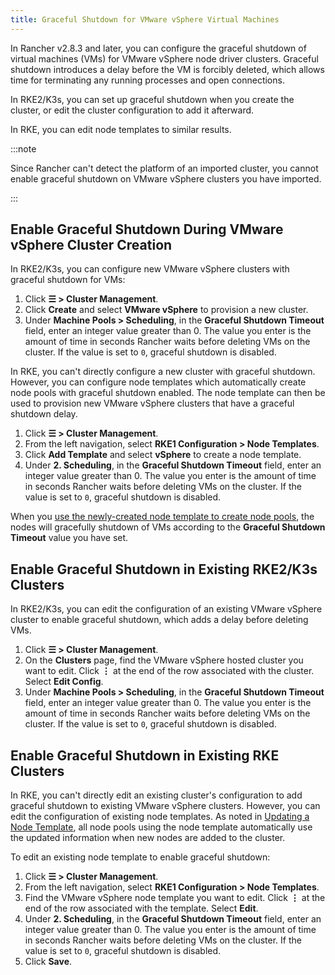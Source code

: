 ```yaml
---
title: Graceful Shutdown for VMware vSphere Virtual Machines
---
```


<head>
  <link rel="canonical" href="https://ranchermanager.docs.rancher.com/how-to-guides/new-user-guides/launch-kubernetes-with-rancher/use-new-nodes-in-an-infra-provider/vsphere/shutdown-vm"/>
</head>

In Rancher v2.8.3 and later, you can configure the graceful shutdown of virtual machines (VMs) for VMware vSphere node driver clusters. Graceful shutdown introduces a delay before the VM is forcibly deleted, which allows time for terminating any running processes and open connections.

In RKE2/K3s, you can set up graceful shutdown when you create the cluster, or edit the cluster configuration to add it afterward. 

In RKE, you can edit node templates to similar results.

:::note 

Since Rancher can't detect the platform of an imported cluster, you cannot enable graceful shutdown on VMware vSphere clusters you have imported.

:::

## Enable Graceful Shutdown During VMware vSphere Cluster Creation 

<Tabs>
<TabItem value="RKE2/K3s">

In RKE2/K3s, you can configure new VMware vSphere clusters with graceful shutdown for VMs:

1. Click **☰ > Cluster Management**.
1. Click **Create** and select **VMware vSphere** to provision a new cluster.
1. Under **Machine Pools > Scheduling**, in the **Graceful Shutdown Timeout** field, enter an integer value greater than 0. The value you enter is the amount of time in seconds Rancher waits before deleting VMs on the cluster. If the value is set to `0`, graceful shutdown is disabled.

</TabItem>
<TabItem value="RKE">

In RKE, you can't directly configure a new cluster with graceful shutdown. However, you can configure node templates which automatically create node pools with graceful shutdown enabled. The node template can then be used to provision new VMware vSphere clusters that have a graceful shutdown delay. 

1. Click **☰ > Cluster Management**.
1. From the left navigation, select **RKE1 Configuration > Node Templates**.
1. Click **Add Template** and select **vSphere** to create a node template.
1. Under **2. Scheduling**, in the **Graceful Shutdown Timeout** field, enter an integer value greater than 0. The value you enter is the amount of time in seconds Rancher waits before deleting VMs on the cluster. If the value is set to `0`, graceful shutdown is disabled.

When you [use the newly-created node template to create node pools](../infra-providers.md), the nodes will gracefully shutdown of VMs according to the **Graceful Shutdown Timeout** value you have set.

</TabItem>
</Tabs>

## Enable Graceful Shutdown in Existing RKE2/K3s Clusters

In RKE2/K3s, you can edit the configuration of an existing VMware vSphere cluster to enable graceful shutdown, which adds a delay before deleting VMs.

1. Click **☰ > Cluster Management**.
1. On the **Clusters** page, find the VMware vSphere hosted cluster you want to edit. Click **⋮** at the end of the row associated with the cluster. Select **Edit Config**.
1. Under **Machine Pools > Scheduling**, in the **Graceful Shutdown Timeout** field, enter an integer value greater than 0. The value you enter is the amount of time in seconds Rancher waits before deleting VMs on the cluster. If the value is set to `0`, graceful shutdown is disabled.

## Enable Graceful Shutdown in Existing RKE Clusters

In RKE, you can't directly edit an existing cluster's configuration to add graceful shutdown to existing VMware vSphere clusters. However, you can edit the configuration of existing node templates. As noted in [Updating a Node Template](../../../rancher-admin/user/settings/manage-node-templates.md#updating-a-node-template), all node pools using the node template automatically use the updated information when new nodes are added to the cluster.

To edit an existing node template to enable graceful shutdown:

1. Click **☰ > Cluster Management**.
1. From the left navigation, select **RKE1 Configuration > Node Templates**.
1. Find the VMware vSphere node template you want to edit. Click **⋮** at the end of the row associated with the template. Select **Edit**.
1. Under **2. Scheduling**, in the **Graceful Shutdown Timeout** field, enter an integer value greater than 0. The value you enter is the amount of time in seconds Rancher waits before deleting VMs on the cluster. If the value is set to `0`, graceful shutdown is disabled.
1. Click **Save**.

